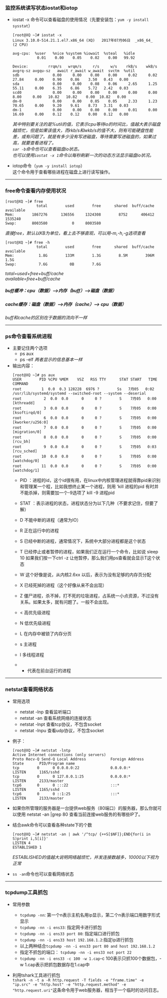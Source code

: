 ### 监控系统读写状态iostat和iotop  
* iostat -x 命令可以查看磁盘的使用情况（先要安装包：```yum -y install sysstat```）  
  ``` 
  [root@XQ ~]# iostat -x
  Linux 3.10.0-514.21.1.el7.x86_64 (XQ)   2017年07月06日  _x86_64_        (2 CPU)

  avg-cpu:  %user   %nice %system %iowait  %steal   %idle
             0.01    0.00    0.05    0.02    0.00   99.92

  Device:         rrqm/s   wrqm/s     r/s     w/s    rkB/s    wkB/s avgrq-sz avgqu-sz   await r_await w_await  svctm  %util
  sdb               0.00     0.00    0.00    0.00     0.02     0.02    27.84     0.00    0.90    0.86    3.50   0.43   0.00
  sda               0.00     0.00    0.08    0.06     2.65     1.25    55.11     0.00    6.35    6.86    5.72   2.42   0.03
  scd0              0.00     0.00    0.00    0.00     0.00     0.00     8.00     0.00   10.82   10.82    0.00  10.82   0.00
  dm-0              0.00     0.00    0.05    0.05     2.33     1.23    70.65     0.00    9.20    9.61    8.73   3.31   0.03
  dm-1              0.00     0.00    0.00    0.00     0.01     0.00    16.69     0.00    0.12    0.12    0.00   0.12   0.00
  ```  
  *其中特别要关注的是%util的值，它表示cpu等待io的时间比，值越大表示磁盘越烦忙，但是如果该值大，而rkb/s和wkb/s的值不大，则有可能硬盘性能差，或有问题了。就是有多少没有写进磁盘，等待需要写进磁盘的，如果过高，就要查看进程了。*   
  *```sar -b```命令也可以查看磁盘io状态。*  
  *也可以使用```iostat -x 1```命令以每秒刷新一次的动态方法显示磁盘io状况。*  


* iotop命令（```yum -y install iotop```）  
  这个命令用于查看哪些进程在磁盘上进行读写操作。

-------------------------------------------------------
### free命令查看内存使用状况
```
[root@XQ ~]# free
              total        used        free      shared  buff/cache   available
Mem:        1867276      136556     1324308        8752      406412     1535240
Swap:       8003580           0     8003580
```  
*直接free，默认以KB为单位，看上去不够直观，可以用-m,-h,-g选项查看*  

```
[root@XQ ~]# free -h
              total        used        free      shared  buff/cache   available
Mem:           1.8G        133M        1.3G        8.5M        396M        1.5G
Swap:          7.6G          0B        7.6G
```  
*total=used+free+buff/cache*  
*available=free+buff/cache*  

##### buff缓冲：cpu（数据）-->内存（buff）-->磁盘（数据）  
##### cache缓存：磁盘（数据）-->内存（cache）--> cpu（数据）  
*buff和cache的区别在于数据的流向不一样*  

---------------------------------------------------------------
### ps命令查看系统进程  
* 主要记住两个选项
  * ps aux 
  * ps -elf
  *两者显示的信息基本一样*  
* 输出内容：  
  ```
  [root@XQ ~]# ps aux
  USER        PID %CPU %MEM    VSZ   RSS TTY      STAT START   TIME COMMAND
  root         1  0.0  0.3 128228  6976 ?        Ss   7月05   0:02 /usr/lib/systemd/systemd --switched-root --system --deserial
  root          2  0.0  0.0      0     0 ?        S    7月05   0:00 [kthreadd]
  root          3  0.0  0.0      0     0 ?        S    7月05   0:00 [ksoftirqd/0]
  root          6  0.0  0.0      0     0 ?        S    7月05   0:00 [kworker/u256:0]
  root          7  0.0  0.0      0     0 ?        S    7月05   0:00 [migration/0]
  root          8  0.0  0.0      0     0 ?        S    7月05   0:00 [rcu_bh]
  root          9  0.0  0.0      0     0 ?        S    7月05   0:03 [rcu_sched]
  root         10  0.0  0.0      0     0 ?        S    7月05   0:00 [watchdog/0]
  root         11  0.0  0.0      0     0 ?        S    7月05   0:00 [watchdog/1]
  ```  
  * PID ：进程的id，这个id很有用，在linux中内核管理进程就得靠pid来识别和管理某一个程，比如我想终止某一个进程，则用 ‘kill  进程的pid 有时并不能杀掉，则需要加一个-9选项了 kill  -9  进程pid

  * STAT ：表示进程的状态，进程状态分为以下几种（不要求记住，但要了解）

  * D 不能中断的进程（通常为IO）

  * R 正在运行中的进程

  * S 已经中断的进程，通常情况下，系统中大部分进程都是这个状态

  * T 已经停止或者暂停的进程，如果我们正在运行一个命令，比如说 sleep 10 如果我们按一下ctrl -z 让他暂停，那么我们用ps查看就会显示T这个状态

  * W 这个好像是说，从内核2.6xx 以后，表示为没有足够的内存页分配

  * X 已经死掉的进程（这个好像从来不会出现）

  * Z 僵尸进程，杀不掉，打不死的垃圾进程，占系统一小点资源，不过没有关系。如果太多，就有问题了。一般不会出现。

  * < 高优先级进程

  * N 低优先级进程

  * L 在内存中被锁了内存分页

  * s 主进程

  * l 多线程进程

  * + 代表在前台运行的进程  

----------------------------------------------------------------------------
### netstat查看网络状态  
* 常用选项  
  * netstat -lnp 查看监听端口  
  * netstat -an 查看系统网络的连接状态
  * netstat -lnpt 查看tcp协议，不包含socket  
  * netstat -lnpu 查看udp协议，不包含socket  
* 例子：  
  ```  
  [root@XQ ~]# netstat -lntp
  Active Internet connections (only servers)
  Proto Recv-Q Send-Q Local Address           Foreign Address         State       PID/Program name    
  tcp        0      0 0.0.0.0:22              0.0.0.0:*               LISTEN      1165/sshd           
  tcp        0      0 127.0.0.1:25            0.0.0.0:*               LISTEN      2133/master         
  tcp6       0      0 :::22                   :::*                    LISTEN      1165/sshd           
  tcp6       0      0 ::1:25                  :::*                    LISTEN      2133/master
  ```  
* 如果你所管理的服务器是一台提供web服务（80端口）的服务器，那么你就可以使用 netstat -an |grep 80 查看当前连接web服务的有哪些IP了。  
* 结合awk命令可以查看各种state下的个数  
  ```
  [root@XQ ~]# netstat -an | awk '/^tcp/ {++S[$NF]};END{for(i in S)print i,S[i]}' 
  LISTEN 4
  ESTABLISHED 1
  ```  
  *ESTABLISHED的值越大说明网络越烦忙，并发连接数越多，10000以下视为正常*  
  
* ```ss -an```命令也可以查看网络状态  

-----------------------------------------------------------
### tcpdump工具抓包  
* 常用参数  
  * ```tcpdump -nn```: 第一个n表示主机名用ip显示，第二个n表示端口用数字形式显示  
  * ```tcpdump -nn -i ens33```: 指定网卡进行抓包  
  * ```tcpdump -nn -i ens33 port 80```: 指定端口进行抓包  
  * ```tcpdump -nn -i ens33 host 192.168.1.2```:指定ip进行抓包  
  * 以上两种结合```tcpdump -nn -i ens33 port 80 and host 192.168.1.2```  
  * 指定不抓包的端口： ```tcpdump -nn -i ens33 not port 22```  
  * ```tcpdump -nn -i ens33 -c 100 -w 1.cap```-c 100表示只抓100个数据包，-w 1.cap表示把抓包数据存在1.cap中  

* 利用tshark工具进行抓包  
  ```tshark -n -t a -R http.request -T fields -e "frame.time" -e "ip.src" -e "http.host" -e "http.request.method" -e "http.request.uri"```这条命令用于web服务器，相当于一个临时的访问日志。


